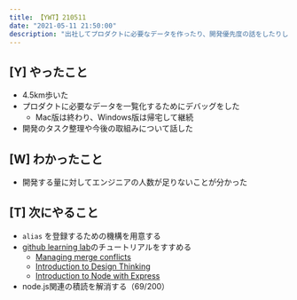```yaml
---
title: 【YWT】210511
date: "2021-05-11 21:50:00"
description: "出社してプロダクトに必要なデータを作ったり、開発優先度の話をしたりした"
---
```


## [Y] やったこと

- 4.5km歩いた
- プロダクトに必要なデータを一覧化するためにデバッグをした
  - Mac版は終わり、Windows版は帰宅して継続
- 開発のタスク整理や今後の取組みについて話した

## [W] わかったこと

- 開発する量に対してエンジニアの人数が足りないことが分かった

## [T] 次にやること

- `alias` を登録するための機構を用意する
- [github learning lab](https://lab.github.com/githubtraining)のチュートリアルをすすめる
  - [Managing merge conflicts](https://lab.github.com/githubtraining/managing-merge-conflicts)
  - [Introduction to Design Thinking](https://lab.github.com/githubtraining/introduction-to-design-thinking)
  - [Introduction to Node with Express](https://lab.github.com/everydeveloper/introduction-to-node-with-express)
- node.js関連の積読を解消する（69/200）

<!-- https://twitter.com/camomile_cafe/status/1392102331832061952?s=20 -->
